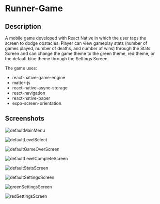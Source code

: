 # Runner-Game
## Description
A mobile game developed with React Native in which the user taps the screen to dodge obstacles. Player can view gameplay stats (number of games played, number of deaths, and number of wins) through the Stats Screen and can change the game theme to the green theme, red theme, or the default blue theme through the Settings Screen.  
  
The game uses:
* react-native-game-engine
* matter-js
* react-native-async-storage
* react-navigation
* react-native-paper
* expo-screen-orientation. 

## Screenshots
![defaultMainMenu](https://user-images.githubusercontent.com/42325719/133143400-8b6ebe0e-055d-4f4b-b7c4-e5b7f80815cc.jpg)

![defaultLevelSelect](https://user-images.githubusercontent.com/42325719/133143399-ca412b67-827f-408b-81e6-61aedd9eceff.jpg)

![defaultGameOverScreen](https://user-images.githubusercontent.com/42325719/133143395-956becbd-f22c-41d1-b03f-b83a275bfe3c.jpg)

![defaultLevelCompleteScreen](https://user-images.githubusercontent.com/42325719/133143391-8a55c92a-39f3-476b-9003-1ec3ccf99dd8.jpg)

![defaultStatsScreen](https://user-images.githubusercontent.com/42325719/133143382-2ab678a8-02b6-41b4-ac81-2bd16aa6c341.jpg)

![defaultSettingsScreen](https://user-images.githubusercontent.com/42325719/133143402-cda579f9-d3b4-4399-a876-a149cb00c3c6.jpg)

![greenSettingsScreen](https://user-images.githubusercontent.com/42325719/133143385-b29aa828-93a1-4221-a193-4dd53f1adee8.jpg)

![redSettingsScreen](https://user-images.githubusercontent.com/42325719/133143388-9f868be9-9598-4c50-b613-e4ac583260fa.jpg)

